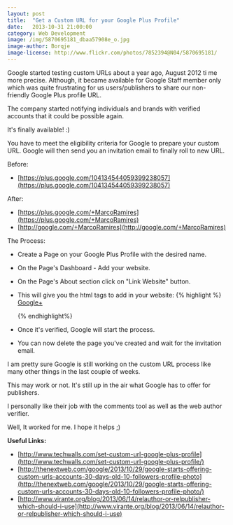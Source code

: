 ```yaml
---
layout: post
title:  "Get a Custom URL for your Google Plus Profile"
date:   2013-10-31 21:00:00
category: Web Development
image: /img/5870695181_dbaa57908e_o.jpg
image-author: Borqje
image-license: http://www.flickr.com/photos/7852394@N04/5870695181/
---
```


Google started testing custom URLs about a year ago, August 2012 ti me more precise. Although, it became available for Google Staff member only which was quite frustrating for us users/publishers
to share our non-friendly Google Plus profile URL.

The company started notifying individuals and brands with verified accounts that it could be possible again.

It's finally available! :)

You have to meet the eligibility criteria for Google to prepare your custom URL. Google will then send you an invitation email to finally roll to new URL.

Before:

* [https://plus.google.com/104134544059399238057](https://plus.google.com/104134544059399238057)

After:

* [https://plus.google.com/+MarcoRamires](https://plus.google.com/+MarcoRamires)
* [http://google.com/+MarcoRamires](http://google.com/+MarcoRamires)

The Process:

* Create a Page on your Google Plus Profile with the desired name.
* On the Page's Dashboard - Add your website.
* On the Page's About section click on "Link Website" button.
* This will give you the html tags to add in your website:
  {% highlight %}
    <a href="https://plus.google.com/11223344556677889900" rel="publisher">Google+</a>
    <!-- This can be a link tag in the header -->
    <link href=”https://plus.google.com/11223344556677889900” rel=”publisher”>
  {% endhighlight%}

* Once it's verified, Google will start the process.
* You can now delete the page you've created and wait for the invitation email.

I am pretty sure Google is still working on the custom URL process like many other things in the last couple of weeks.

This may work or not. It's still up in the air what Google has to offer for publishers.

I personally like their job with the comments tool as well as the web author verifier.

Well, It worked for me. I hope it helps ;)

**Useful Links:**

*   [http://www.techwalls.com/set-custom-url-google-plus-profile](http://www.techwalls.com/set-custom-url-google-plus-profile/)
*   [http://thenextweb.com/google/2013/10/29/google-starts-offering-custom-urls-accounts-30-days-old-10-followers-profile-photo](http://thenextweb.com/google/2013/10/29/google-starts-offering-custom-urls-accounts-30-days-old-10-followers-profile-photo/)
*   [http://www.virante.org/blog/2013/06/14/relauthor-or-relpublisher-which-should-i-use](http://www.virante.org/blog/2013/06/14/relauthor-or-relpublisher-which-should-i-use)